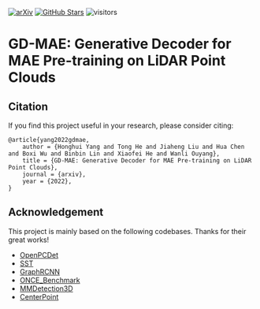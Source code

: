 [![arXiv](https://img.shields.io/badge/arXiv-Paper-<COLOR>.svg)](https://arxiv.org/abs/placeholder)
[![GitHub Stars](https://img.shields.io/github/stars/Nightmare-n/GD-MAE?style=social)](https://github.com/Nightmare-n/GD-MAE)
![visitors](https://visitor-badge.glitch.me/badge?page_id=Nightmare-n/GD-MAE)

# GD-MAE: Generative Decoder for MAE Pre-training on LiDAR Point Clouds

## Citation 
If you find this project useful in your research, please consider citing:
```
@article{yang2022gdmae,
    author = {Honghui Yang and Tong He and Jiaheng Liu and Hua Chen and Boxi Wu and Binbin Lin and Xiaofei He and Wanli Ouyang},
    title = {GD-MAE: Generative Decoder for MAE Pre-training on LiDAR Point Clouds},
    journal = {arxiv},
    year = {2022},
}
```

## Acknowledgement
This project is mainly based on the following codebases. Thanks for their great works!

* [OpenPCDet](https://github.com/open-mmlab/OpenPCDet)
* [SST](https://github.com/tusen-ai/SST)
* [GraphRCNN](https://github.com/Nightmare-n/GraphRCNN)
* [ONCE_Benchmark](https://github.com/PointsCoder/Once_Benchmark)
* [MMDetection3D](https://github.com/open-mmlab/mmdetection3d)
* [CenterPoint](https://github.com/tianweiy/CenterPoint)
